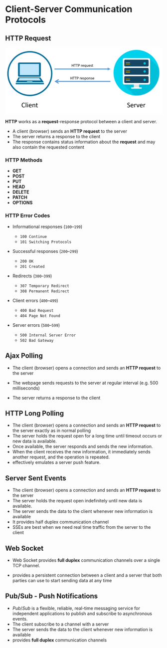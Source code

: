 # Client-Server Communication Protocols

## HTTP Request

![http_request](img\http_request.png)

**HTTP** works as a **request**-response protocol between a client and server. 

* A client (browser) sends an **HTTP request** to the server
* The server returns a response to the client
* The response contains status information about the **request** and may also contain the requested content

### HTTP Methods

- **GET**
- **POST**
- **PUT**
- **HEAD**
- **DELETE**
- **PATCH**
- **OPTIONS**

### HTTP Error Codes

* Informational responses (`100`–`199`)
  * `100 Continue`
  * `101 Switching Protocols`

* Successful responses (`200`–`299`)
  * `200 OK`
  * `201 Created`

* Redirects (`300`–`399`)
  * `307 Temporary Redirect`
  * `308 Permanent Redirect`

* Client errors (`400`–`499`)
  * `400 Bad Request`
  * `404 Page Not Found`

* Server errors (`500`–`599`)
  * `500 Internal Server Error`
  * `502 Bad Gateway`

## Ajax Polling

*  The client (browser) opens a connection and sends an **HTTP request** to the server

* The webpage sends requests to the server at regular interval (e.g. 500 milliseconds)

* The server returns a response to the client

  

## HTTP Long Polling

* The client (browser) opens a connection and sends an **HTTP request** to the server exactly as in normal polling
* The server holds the request open for a long time until timeout occurs or new data is available. 
* Once available, the server responds and sends the new information. 
* When the client receives the new information, it immediately sends another request, and the operation is repeated. 
* effectively emulates a server push feature. 



## Server Sent Events

* The client (browser) opens a connection and sends an **HTTP request** to the server
* The server holds the request open indefinitely until new data is available. 
* The server sends the data to the client whenever new information is available
* It provides half duplex communication channel
* SSEs are best when we need real time traffic from the server to the client



## Web Socket

* Web Socket provides **full duplex** communication channels over a single TCP channel.

* provides a persistent connection between a client and a server that both parties can use to start sending data at any time

  

## Pub/Sub - Push Notifications

* *Pub*/*Sub* is a flexible, reliable, real-time messaging service for independent applications to publish and subscribe to asynchronous events.
* The client subscribe to a channel with a server
* The server sends the data to the client whenever new information is available
* provides **full duplex** communication channels 

